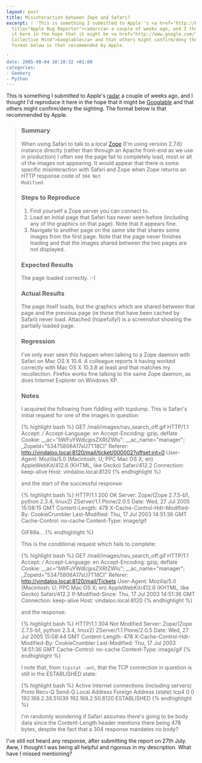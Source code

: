 ```yaml
---
layout: post
title: Misinteraction between Zope and Safari?
excerpt: ! 'This is something I submitted to Apple''s <a href="http://bugreport.apple.com/"
  title="Apple Bug Reporter">radar</a> a couple of weeks ago, and I thought I''d reproduce
  it here in the hope that it might be <a href="http://www.google.com/" title="The
  Collective Mind">Googlable</a> and that others might confirm/deny the sighting.  The
  format below is that recommended by Apple.

'
date: 2005-08-04 10:18:32 +01:00
categories:
- Geekery
- Python
---
```

This is something I submitted to Apple's <a href="http://bugreport.apple.com/" title="Apple Bug Reporter">radar</a> a couple of weeks ago, and I thought I'd reproduce it here in the hope that it might be <a href="http://www.google.com/" title="The Collective Mind">Googlable</a> and that others might confirm/deny the sighting.  The format below is that recommended by Apple.
<a id="more"></a><a id="more-23"></a>
<blockquote>
<h3>Summary</h3>

When using Safari to talk to a local <a href="http://www.zope.org/" title="Zope Web Application Framework">Zope</a> (I'm using version 2.7.6) instance directly (rather than through an Apache front-end as we use in production) I often see the page fail to completely load, most or all of the images not appearing.  It would appear that there is some specific misinteraction with Safari and Zope when Zope returns an HTTP response code of <code>304 Not Modified</code>.

<h3>Steps to Reproduce</h3>

<ol><li>Find yourself a Zope server you can connect to.</li>
<li>Load an initial page that Safari has never seen before (including any of the graphics on that page).  Note that it appears fine.</li>
<li>Navigate to another page on the same site that shares some images from the first page.  Note that the page never finishes loading and that the images shared between the two pages are not displayed.</li></ol>

<h3>Expected Results</h3>

The page loaded correctly. :-)

<h3>Actual Results</h3>

The page itself loads, but the graphics which are shared between that page and the previous page (ie those that have been cached by Safari) never load.  Attached (hopefully!) is a screenshot showing the partially loaded page.

<h3>Regression</h3>

I've only ever seen this happen when talking to a Zope daemon with Safari on Mac OS X 10.4.  A colleague reports it having worked correctly with Mac OS X 10.3.8 at least and that matches my recollection.  Firefox works fine talking to the same Zope daemon, as does Internet Explorer on Windows XP.

<h3>Notes</h3>

I acquired the following from fiddling with tcpdump.  This is Safari's initial request for one of the images in question:

{% highlight bash %}
GET /mail/images/nav_search_off.gif HTTP/1.1
Accept: */*
Accept-Language: en
Accept-Encoding: gzip, deflate
Cookie: __ac="bWFuYWdlcjpsZXRtZWlu"; __ac_name="manager"; _ZopeId="53475806A17sU7T18CI"
Referer: http://vindaloo.local:8120/mail/ticket/000002?offset:int=0
User-Agent: Mozilla/5.0 (Macintosh; U; PPC Mac OS X; en) AppleWebKit/412.6 (KHTML, like Gecko) Safari/412.2
Connection: keep-alive
Host: vindaloo.local:8120
{% endhighlight %}

and the start of the successful response:

{% highlight bash %}
HTTP/1.1 200 OK
Server: Zope/(Zope 2.7.5-b1, python 2.3.4, linux2) ZServer/1.1 Plone/2.0.5
Date: Wed, 27 Jul 2005 15:08:15 GMT
Content-Length: 478
X-Cache-Control-Hdr-Modified-By: CookieCrumbler
Last-Modified: Thu, 17 Jul 2003 14:51:36 GMT
Cache-Control: no-cache
Content-Type: image/gif

GIF89a...
{% endhighlight %}

This is the conditional request which fails to complete:


{% highlight bash %}
GET /mail/images/nav_search_off.gif HTTP/1.1
Accept: */*
Accept-Language: en
Accept-Encoding: gzip, deflate
Cookie: __ac="bWFuYWdlcjpsZXRtZWlu"; __ac_name="manager"; _ZopeId="53475806A17sU7T18CI"
Referer: http://vindaloo.local:8120/mail/Tickets
User-Agent: Mozilla/5.0 (Macintosh; U; PPC Mac OS X; en) AppleWebKit/412.6 (KHTML, like Gecko) Safari/412.2
If-Modified-Since: Thu, 17 Jul 2003 14:51:36 GMT
Connection: keep-alive
Host: vindaloo.local:8120
{% endhighlight %}

and the response:

{% highlight bash %}
HTTP/1.1 304 Not Modified
Server: Zope/(Zope 2.7.5-b1, python 2.3.4, linux2) ZServer/1.1 Plone/2.0.5
Date: Wed, 27 Jul 2005 15:08:44 GMT
Content-Length: 478
X-Cache-Control-Hdr-Modified-By: CookieCrumbler
Last-Modified: Thu, 17 Jul 2003 14:51:36 GMT
Cache-Control: no-cache
Content-Type: image/gif
{% endhighlight %}

I note that, from <code>tcpstat -ant</code>, that the TCP connection in question is still in the ESTABLISHED state:

{% highlight bash %}
Active Internet connections (including servers)
Proto Recv-Q Send-Q  Local Address          Foreign Address        (state)
tcp4       0      0  192.168.2.38.51039     192.168.2.50.8120      ESTABLISHED
{% endhighlight %}

I'm randomly wondering if Safari assumes there's going to be body data since the Content-Length header mentions there being 478 bytes, despite the fact that a 304 response mandates no body?</blockquote>

I've still not heard any response, after submitting the report on 27th July.  Aww, I thought I was being all helpful and rigorous in my description.  What have I missed mentioning?
